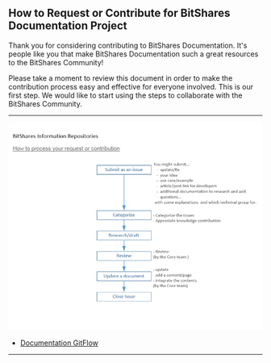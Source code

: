 ## How to Request or Contribute for BitShares Documentation Project


Thank you for considering contributing to BitShares Documentation. It's people like you that make BitShares Documentation such a great resources to the BitShares Community!

Please take a moment to review this document in order to make the contribution process easy and effective for everyone involved. This is our first step. We would like to start using the steps to collaborate with the BitShares Community.  

***

<p align="center">
  <img src="/core/imgs/how-to-process-contribution.png" width="800" title="Contribution Process Flow">
</p>


- [Documentation GitFlow](/core/imgs/DocFlow.png)


***

